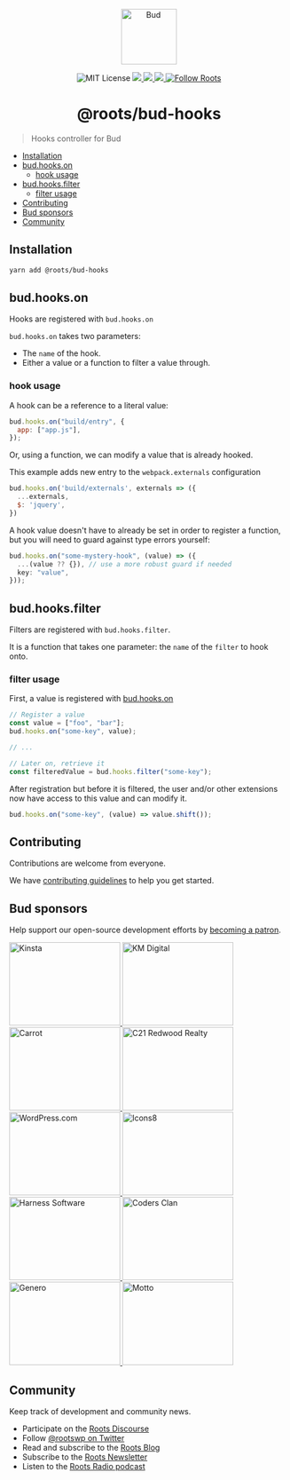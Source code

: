 <p align="center">
  <img alt="Bud" src="https://cdn.roots.io/app/uploads/logo-bud.svg" height="100">
</p>

<p align="center">
  <img alt="MIT License" src="https://img.shields.io/github/license/roots/bud?color=%23525ddc&style=flat-square">
  <a href="https://www.npmjs.com/package/@roots/bud-hooks">
    <img src="https://img.shields.io/npm/v/@roots/bud-hooks.svg?color=%23525ddc&style=flat-square" />
  </a>
  <a href="https://codeclimate.com/github/roots/bud-support/maintainability">
    <img src="https://img.shields.io/codeclimate/maintainability/roots/bud-support?color=%23525ddc&style=flat-square" />
  </a>
  <a href="Typescript" src="https://github.com/roots/bud/tree/stable/typings">
    <img src="https://img.shields.io/badge/typings-%40roots%2Fbud--typings-%23525ddc" />
  </a>
  <a href="https://twitter.com/rootswp">
    <img alt="Follow Roots" src="https://img.shields.io/twitter/follow/rootswp.svg?color=%23525ddc&style=flat-square" />
  </a>
</p>

<h1 align="center">
  <strong>@roots/bud-hooks</strong>
</h1>

> Hooks controller for Bud

- [Installation](#installation)
- [bud.hooks.on](#budhookson)
  - [hook usage](#hook-usage)
- [bud.hooks.filter](#budhooksfilter)
  - [filter usage](#filter-usage)
- [Contributing](#contributing)
- [Bud sponsors](#bud-sponsors)
- [Community](#community)

## Installation

```sh
yarn add @roots/bud-hooks
```

## bud.hooks.on

Hooks are registered with `bud.hooks.on`

`bud.hooks.on` takes two parameters:

- The `name` of the hook.
- Either a value or a function to filter a value through.

### hook usage

A hook can be a reference to a literal value:

```js
bud.hooks.on("build/entry", {
  app: ["app.js"],
});
```

Or, using a function, we can modify a value that is already hooked.

This example adds new entry to the `webpack.externals` configuration

```js
bud.hooks.on('build/externals', externals => ({
  ...externals,
  $: 'jquery',
})
```

A hook value doesn't have to already be set in order to register a function, but you will need to guard against type errors yourself:

```ts
bud.hooks.on("some-mystery-hook", (value) => ({
  ...(value ?? {}), // use a more robust guard if needed
  key: "value",
}));
```

## bud.hooks.filter

Filters are registered with `bud.hooks.filter`.

It is a function that takes one parameter: the `name` of the `filter` to hook onto.

### filter usage

First, a value is registered with [bud.hooks.on](#hook-usage)

```js
// Register a value
const value = ["foo", "bar"];
bud.hooks.on("some-key", value);

// ...

// Later on, retrieve it
const filteredValue = bud.hooks.filter("some-key");
```

After registration but before it is filtered, the user and/or other extensions
now have access to this value and can modify it.

```js
bud.hooks.on("some-key", (value) => value.shift());
```

## Contributing

Contributions are welcome from everyone.

We have [contributing guidelines](https://github.com/roots/guidelines/blob/master/CONTRIBUTING.md) to help you get started.

## Bud sponsors

Help support our open-source development efforts by [becoming a patron](https://www.patreon.com/rootsdev).

<a href="https://kinsta.com/?kaid=OFDHAJIXUDIV">
  <img src="https://cdn.roots.io/app/uploads/kinsta.svg" alt="Kinsta" width="200" height="150">
</a>
<a href="https://k-m.com/">
  <img src="https://cdn.roots.io/app/uploads/km-digital.svg" alt="KM Digital" width="200" height="150">
</a>
<a href="https://carrot.com/">
  <img src="https://cdn.roots.io/app/uploads/carrot.svg" alt="Carrot" width="200" height="150">
</a>
<a href="https://www.c21redwood.com/">
  <img src="https://cdn.roots.io/app/uploads/c21redwood.svg" alt="C21 Redwood Realty" width="200" height="150">
</a>
<a href="https://wordpress.com/">
  <img src="https://cdn.roots.io/app/uploads/wordpress.svg" alt="WordPress.com" width="200" height="150">
</a>
<a href="https://icons8.com/">
  <img src="https://cdn.roots.io/app/uploads/icons8.svg" alt="Icons8" width="200" height="150">
</a>
<a href="https://www.harnessup.com/">
  <img src="https://cdn.roots.io/app/uploads/harness-software.svg" alt="Harness Software" width="200" height="150">
</a>
<a href="https://www.codersclan.com/">
  <img src="https://cdn.roots.io/app/uploads/coders-clan.svg" alt="Coders Clan" width="200" height="150">
</a>
<a href="https://generodigital.com/">
  <img src="https://cdn.roots.io/app/uploads/genero.svg" alt="Genero" width="200" height="150">
</a>
<a href="https://motto.ca/roots">
  <img src="https://cdn.roots.io/app/uploads/motto.svg" alt="Motto" width="200" height="150">
</a>

## Community

Keep track of development and community news.

- Participate on the [Roots Discourse](https://discourse.roots.io/)
- Follow [@rootswp on Twitter](https://twitter.com/rootswp)
- Read and subscribe to the [Roots Blog](https://roots.io/blog/)
- Subscribe to the [Roots Newsletter](https://roots.io/subscribe/)
- Listen to the [Roots Radio podcast](https://roots.io/podcast/)
